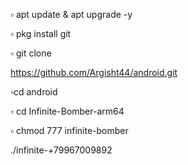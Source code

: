  ▫️ apt update & apt upgrade -y
 
 ▫️ pkg install git

 ▫️ git clone 


https://github.com/Argisht44/android.git


 ▫️cd android


▫️ cd Infinite-Bomber-arm64


▫️ chmod 777 infinite-bomber


 ./infinite-+79967009892



